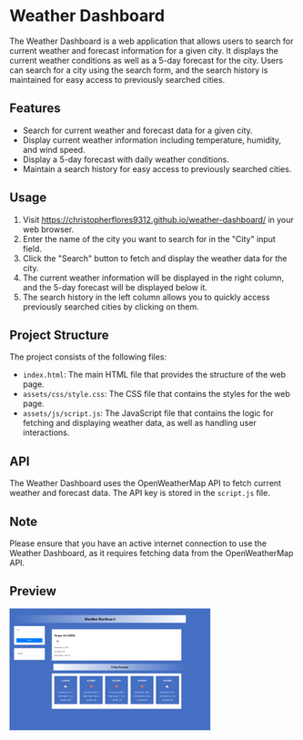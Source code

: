 # Weather Dashboard

The Weather Dashboard is a web application that allows users to search for current weather and forecast information for a given city. It displays the current weather conditions as well as a 5-day forecast for the city. Users can search for a city using the search form, and the search history is maintained for easy access to previously searched cities.

## Features

- Search for current weather and forecast data for a given city.
- Display current weather information including temperature, humidity, and wind speed.
- Display a 5-day forecast with daily weather conditions.
- Maintain a search history for easy access to previously searched cities.

## Usage

1. Visit https://christopherflores9312.github.io/weather-dashboard/ in your web browser.
2. Enter the name of the city you want to search for in the "City" input field.
3. Click the "Search" button to fetch and display the weather data for the city.
4. The current weather information will be displayed in the right column, and the 5-day forecast will be displayed below it.
5. The search history in the left column allows you to quickly access previously searched cities by clicking on them.

## Project Structure

The project consists of the following files:

- `index.html`: The main HTML file that provides the structure of the web page.
- `assets/css/style.css`: The CSS file that contains the styles for the web page.
- `assets/js/script.js`: The JavaScript file that contains the logic for fetching and displaying weather data, as well as handling user interactions.

## API

The Weather Dashboard uses the OpenWeatherMap API to fetch current weather and forecast data. The API key is stored in the `script.js` file.

## Note

Please ensure that you have an active internet connection to use the Weather Dashboard, as it requires fetching data from the OpenWeatherMap API.

## Preview
<img src="assets/img/preview.png" width="70%">

